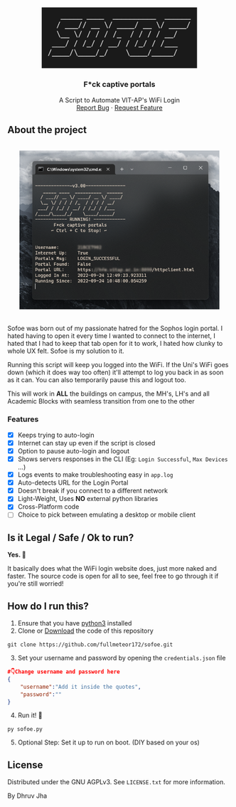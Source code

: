 

<div align="center">
  <a href="https://github.com/fullmeteor172/sofoe">
    <img src="images/logo.png" alt="Sofoe Logo" width="350">
  </a>
  <h3 align="center">F*ck captive portals</h3>
  <p align="center">
    A Script to Automate VIT-AP's WiFi Login
    <br />
    <a href="https://github.com/fullmeteor172/sofoe/issues">Report Bug</a>
    ·
    <a href="https://github.com/fullmeteor172/sofoe/issues">Request Feature</a>
    <br />
  </p>
</div>

## About the project
<br />
<div align="center">
    <img src="images/screenshot.png" alt="Sofoe Screenshot" width="450">
</div>
<br/>

Sofoe was born out of my passionate hatred for the Sophos login portal. I hated having to open it every time I wanted to connect to the internet, I hated that I had to keep that tab open for it to work, I hated how clunky to whole UX felt. Sofoe is my solution to it.

Running this script will keep you logged into the WiFi. If the Uni's WiFi goes down (which it does way too often) it'll attempt to log you back in as soon as it can. You can also temporarily pause this and logout too.

This will work in **ALL** the buildings on campus, the MH's, LH's and all Academic Blocks with seamless transition from one to the other

### Features
- [x] Keeps trying to auto-login
- [x] Internet can stay up even if the script is closed
- [x] Option to pause auto-login and logout
- [x] Shows servers responses in the CLI (Eg: `Login Successful`, `Max Devices` ...)
- [x] Logs events to make troubleshooting easy in `app.log`
- [x] Auto-detects URL for the Login Portal
- [x] Doesn't break if you connect to a different network
- [x] Light-Weight, Uses **NO** external python libraries
- [x] Cross-Platform code
- [ ] Choice to pick between emulating a desktop or mobile client

## Is it Legal / Safe / Ok to run?
**Yes. 🗿**

It basically does what the WiFi login website does, just more naked and faster.
The source code is open for all to see, feel free to go through it if you're still worried!

## How do I run this?
1. Ensure that you have [python3](https://www.python.org/downloads/) installed
2. Clone or [Download](https://github.com/fullmeteor172/sofoe/archive/refs/heads/main.zip) the code of this repository
```
git clone https://github.com/fullmeteor172/sofoe.git
```
3. Set your username and password by opening the `credentials.json` file
```json
#👇Change username and password here
{
    "username":"Add it inside the quotes",
    "password":""
}
```
4. Run it! 🎊
```
py sofoe.py
```

5. Optional Step: Set it up to run on boot. (DIY based on your os)

## License
Distributed under the GNU AGPLv3. See `LICENSE.txt` for more information.

By Dhruv Jha
